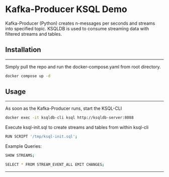 # Kafka-Producer KSQL Demo

Kafka-Producer (Python) creates n-messages per seconds and streams into specified topic.
KSQLDB is used to consume streaming data with filtered streams and tables.

## **Installation**

---

Simply pull the repo and run the docker-compose.yaml from root directory.

```bash
docker compose up -d
```

## **Usage**

---

As soon as the Kafka-Producer runs, start the KSQL-CLI

```bash
docker exec -it ksqldb-cli ksql http://ksqldb-server:8088
```

Execute ksql-init.sql to create streams and tables from within ksql-cli

```bash
RUN SCRIPT '/tmp/ksql-init.sql';
```

Example Queries:

```bash
SHOW STREAMS;

SELECT * FROM STREAM_EVENT_ALL EMIT CHANGES;
```

---
